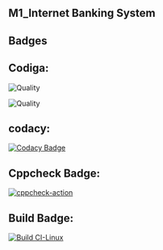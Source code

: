 ## M1_Internet Banking System

## Badges

## Codiga:

![Quality](https://api.codiga.io/project/32417/score/svg)

![Quality](https://api.codiga.io/project/32417/status/svg)

## codacy:

[![Codacy Badge](https://app.codacy.com/project/badge/Grade/ffb7b6ff4f9241d899cc7ef9447df618)](https://www.codacy.com/gh/akkivanguu/p3---Copy/dashboard?utm_source=github.com&amp;utm_medium=referral&amp;utm_content=akkivanguu/p3---Copy&amp;utm_campaign=Badge_Grade)
## Cppcheck Badge:

[![cppcheck-action](https://github.com/akkivanguu/p3---Copy/actions/workflows/c-cppcheck.yml/badge.svg)](https://github.com/akkivanguu/p3---Copy/actions/workflows/c-cppcheck.yml)

## Build Badge:

[![Build CI-Linux](https://github.com/akkivanguu/p3---Copy/actions/workflows/build1.yml/badge.svg)](https://github.com/akkivanguu/p3---Copy/actions/workflows/build1.yml)
